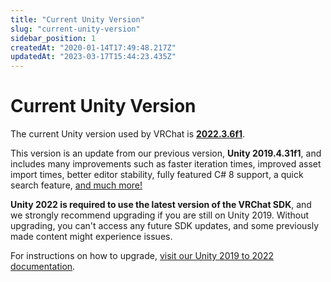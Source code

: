 ```yaml
---
title: "Current Unity Version"
slug: "current-unity-version"
sidebar_position: 1
createdAt: "2020-01-14T17:49:48.217Z"
updatedAt: "2023-03-17T15:44:23.435Z"
---
```

# Current Unity Version

The current Unity version used by VRChat is [**2022.3.6f1**](https://unity.com/releases/editor/whats-new/2022.3.6).

This version is an update from our previous version, **Unity 2019.4.31f1**, and includes many improvements such as faster iteration times, improved asset import times, better editor stability, fully featured C# 8 support, a quick search feature, [and much more!](https://unity.com/releases/lts)

**Unity 2022 is required to use the latest version of the VRChat SDK**, and we strongly recommend upgrading if you are still on Unity 2019. Without upgrading, you can't access any future SDK updates, and some previously made content might experience issues.

For instructions on how to upgrade, [visit our Unity 2019 to 2022 documentation](/sdk/upgrade/unity-2022).

